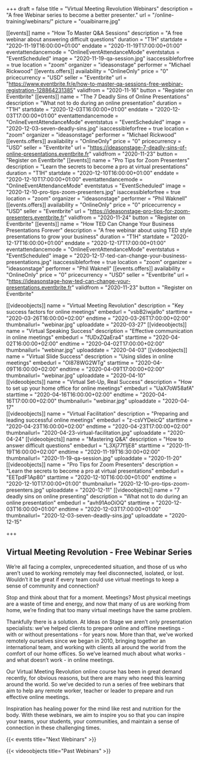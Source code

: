 +++
draft 			= false
title 			= "Virtual Meeting Revolution Webinars"
description		= "A free Webinar series to become a better presenter."
url	 			= "/online-training/webinars/"
picture			= "ouaibinarre.jpg"

[[events]]
	name		= "How To Master Q&A Sessions"
	description	= "A free webinar about answering difficult questions"
	duration	= "T1H"
	startdate	= "2020-11-19T16:00:00+01:00"
	enddate		= "2020-11-19T17:00:00+01:00"
	eventattendancemode = "OnlineEventAttendanceMode"
	eventstatus	= "EventScheduled"
	image		= "2020-11-19-qa-session.jpg"
	isaccessibleforfree = true
	location		= "zoom"
	organizer	= "ideasonstage"
	performer	= "Michael Rickwood"
	[[events.offers]]
		availability = "OnlineOnly"
		price 		= "0"
		pricecurrency = "USD"
		seller 		= "Eventbrite"
		url 			= "https://www.eventbrite.fr/e/how-to-master-qa-sessions-free-webinar-registration-128864231385"
		validfrom 	= "2020-11-16"
		button 		= "Register on Eventbrite"
[[events]]
	name		= "The 7 Deadly Sins of Online Presentations"
	description	= "What not to do during an online presentation"
	duration	= "T1H"
	startdate	= "2020-12-03T16:00:00+01:00"
	enddate		= "2020-12-03T17:00:00+01:00"
	eventattendancemode = "OnlineEventAttendanceMode"
	eventstatus	= "EventScheduled"
	image		= "2020-12-03-seven-deadly-sins.jpg"
	isaccessibleforfree = true
	location		= "zoom"
	organizer	= "ideasonstage"
	performer	= "Michael Rickwood"
	[[events.offers]]
		availability = "OnlineOnly"
		price 		= "0"
		pricecurrency = "USD"
		seller 		= "Eventbrite"
		url 			= "https://ideasonstage-7-deadly-sins-of-online-presentations.eventbrite.fr"
		validfrom 	= "2020-11-23"
		button 		= "Register on Eventbrite"
[[events]]
	name		= "Pro Tips for Zoom Presenters"
	description	= "Learn the secrets to become a pro at virtual presentations"
	duration	= "T1H"
	startdate	= "2020-12-10T16:00:00+01:00"
	enddate		= "2020-12-10T17:00:00+01:00"
	eventattendancemode = "OnlineEventAttendanceMode"
	eventstatus	= "EventScheduled"
	image		= "2020-12-10-pro-tips-zoom-presenters.jpg"
	isaccessibleforfree = true
	location		= "zoom"
	organizer	= "ideasonstage"
	performer	= "Phil Waknell"
	[[events.offers]]
		availability = "OnlineOnly"
		price 		= "0"
		pricecurrency = "USD"
		seller 		= "Eventbrite"
		url 			= "https://ideasonstage-pro-tips-for-zoom-presenters.eventbrite.fr"
		validfrom 	= "2020-11-24"
		button 		= "Register on Eventbrite"
[[events]]
	name		= "How TED Can Change Your Business Presentations Forever"
	description	= "A free webinar about using TED style presentations to grow your business"
	duration	= "T1H"
	startdate	= "2020-12-17T16:00:00+01:00"
	enddate		= "2020-12-17T17:00:00+01:00"
	eventattendancemode = "OnlineEventAttendanceMode"
	eventstatus	= "EventScheduled"
	image		= "2020-12-17-ted-can-change-your-business-presentations.jpg"
	isaccessibleforfree = true
	location		= "zoom"
	organizer	= "ideasonstage"
	performer	= "Phil Waknell"
	[[events.offers]]
		availability = "OnlineOnly"
		price 		= "0"
		pricecurrency = "USD"
		seller 		= "Eventbrite"
		url 			= "https://ideasonstage-how-ted-can-change-your-presentations.eventbrite.fr"
		validfrom 	= "2020-11-23"
		button 		= "Register on Eventbrite"

				
[[videoobjects]]
	name		= "Virtual Meeting Revolution"
	description	= "Key success factors for online meetings"
	embedurl		= "vsbB2iwja9o"
	starttime	= "2020-03-26T16:00:00+02:00"
	endtime		= "2020-03-26T17:00:00+02:00"
	thumbnailurl= "webinar.jpg"
	uploaddate	= "2020-03-27"
[[videoobjects]]
	name		= "Virtual Speaking Success"
	description	= "Effective communication in online meetings"
	embedurl		= "fUDxZQaEra4"
	starttime	= "2020-04-02T16:00:00+02:00"
	endtime		= "2020-04-02T17:00:00+02:00"
	thumbnailurl= "webinar.jpg"
	uploaddate	= "2020-04-03"
[[videoobjects]]
	name		= "Virtual Slide Success"
	description	= "Using slides in online meetings"
	embedurl		= "Ol878WG2WTg"
	starttime	= "2020-04-09T16:00:00+02:00"
	endtime		= "2020-04-09T17:00:00+02:00"
	thumbnailurl= "webinar.jpg"
	uploaddate	= "2020-04-10"	
[[videoobjects]]
	name		= "Virtual Set-Up, Real Success"
	description	= "How to set up your home office for online meetings"
	embedurl		= "UaX7oW58afA"
	starttime	= "2020-04-16T16:00:00+02:00"
	endtime		= "2020-04-16T17:00:00+02:00"
	thumbnailurl= "webinar.jpg"
	uploaddate	= "2020-04-17"	
[[videoobjects]]
	name		= "Virtual Facilitation"
	description	= "Preparing and leading successful online meetings"
	embedurl		= "z-csVYDeicQ"
	starttime	= "2020-04-23T16:00:00+02:00"
	endtime		= "2020-04-23T17:00:00+02:00"
	thumbnailurl= "2020-04-23-virtual-facilitation.jpg"
	uploaddate	= "2020-04-24"
[[videoobjects]]
	name		= "Mastering Q&A"
	description	= "How to answer difficult questions"
	embedurl		= "L3Xj77f1jE8"
	starttime	= "2020-11-19T16:00:00+02:00"
	endtime		= "2020-11-19T16:30:00+02:00"
	thumbnailurl= "2020-11-19-qa-session.jpg"
	uploaddate	= "2020-11-20"
[[videoobjects]]
	name		= "Pro Tips for Zoom Presenters"
	description	= "Learn the secrets to become a pro at virtual presentations"
	embedurl		= "EETpdF1Ap80"
	starttime	= "2020-12-10T16:00:00+01:00"
	endtime		= "2020-12-10T17:00:00+01:00"
	thumbnailurl= "2020-12-10-pro-tips-zoom-presenters.jpg"
	uploaddate	= "2020-12-11"
[[videoobjects]]
	name		= "7 deadly sins on online presenting"
	description	= "What not to do during an online presentation"
	embedurl		= "avh91AoOiOQ"
	starttime	= "2020-12-03T16:00:00+01:00"
	endtime		= "2020-12-03T17:00:00+01:00"
	thumbnailurl= "2020-12-03-seven-deadly-sins.jpg"
	uploaddate	= "2020-12-15"
	
+++

## Virtual Meeting Revolution - Free Webinar Series

We’re all facing a complex, unprecedented situation, and those of us who aren’t used to working remotely may feel disconnected, isolated, or lost. Wouldn’t it be great if every team could use virtual meetings to keep a sense of community and connection?

Stop and think about that for a moment. Meetings? Most physical meetings are a waste of time and energy, and now that many of us are working from home, we’re finding that too many virtual meetings have the same problem.

Thankfully there is a solution. At Ideas on Stage we aren’t only presentation specialists: we’ve helped clients to prepare online and offline meetings - with or without presentations - for years now. More than that, we’ve worked remotely ourselves since we began in 2010, bringing together an international team, and working with clients all around the world from the comfort of our home offices. So we’ve learned much about what works - and what doesn’t work - in online meetings. 

Our Virtual Meeting Revolution online course has been in great demand recently, for obvious reasons, but there are many who need this learning around the world. So we’ve decided to run a series of free webinars that aim to help any remote worker, teacher or leader to prepare and run effective online meetings.

Inspiration has healing power for the mind like rest and nutrition for the body. With these webinars, we aim to inspire you so that you can inspire your teams, your students, your communities, and maintain a sense of connection in these challenging times.

{{< events title="Next Webinars" >}}

{{< videoobjects title="Past Webinars" >}}